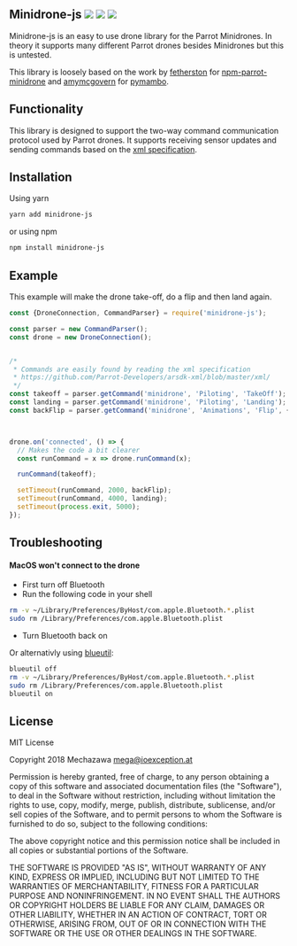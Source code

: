 Minidrone-js [![](https://badge.fury.io/js/minidrone-js.svg)](https://badge.fury.io/js/minidrone-js) [![](https://api.codeclimate.com/v1/badges/fc937ad532e4160ea2f0/maintainability)](https://codeclimate.com/github/Mechazawa/minidrone-js/maintainability) [![](https://travis-ci.org/Mechazawa/minidrone-js.svg?branch=master)](https://travis-ci.org/Mechazawa/minidrone-js)
---------------

Minidrone-js is an easy to use drone library for the Parrot 
Minidrones. In theory it supports many different Parrot drones 
besides Minidrones but this is untested. 

This library is loosely based on the work by [fetherston] for 
[npm-parrot-minidrone] and [amymcgovern] for [pymambo].

[amymcgovern]: https://github.com/amymcgovern
[pymambo]: https://github.com/amymcgovern/pymambo
[fetherston]: https://github.com/fetherston
[npm-parrot-minidrone]: https://github.com/fetherston/npm-parrot-minidrone

## Functionality
This library is designed to support the two-way command communication 
protocol used by Parrot drones. It supports receiving sensor updates 
and sending commands based on the [xml specification]. 

[xml specification]: https://github.com/Parrot-Developers/arsdk-xml/blob/master/xml/

## Installation

Using yarn

```bash
yarn add minidrone-js
```

or using npm

```bash
npm install minidrone-js
```

## Example

This example will make the drone take-off, do a flip and then land again.

```js
const {DroneConnection, CommandParser} = require('minidrone-js');

const parser = new CommandParser();
const drone = new DroneConnection();


/* 
 * Commands are easily found by reading the xml specification
 * https://github.com/Parrot-Developers/arsdk-xml/blob/master/xml/
 */
const takeoff = parser.getCommand('minidrone', 'Piloting', 'TakeOff');
const landing = parser.getCommand('minidrone', 'Piloting', 'Landing');
const backFlip = parser.getCommand('minidrone', 'Animations', 'Flip', {direction: 'back'});



drone.on('connected', () => {
  // Makes the code a bit clearer
  const runCommand = x => drone.runCommand(x);

  runCommand(takeoff);

  setTimeout(runCommand, 2000, backFlip);
  setTimeout(runCommand, 4000, landing);
  setTimeout(process.exit, 5000);
});
```

## Troubleshooting

#### MacOS won't connect to the drone
 - First turn off Bluetooth
 - Run the following code in your shell

```sh
rm -v ~/Library/Preferences/ByHost/com.apple.Bluetooth.*.plist
sudo rm /Library/Preferences/com.apple.Bluetooth.plist
```

 - Turn Bluetooth back on

 Or alternativly using [blueutil]:
 
 ```sh
blueutil off
rm -v ~/Library/Preferences/ByHost/com.apple.Bluetooth.*.plist
sudo rm /Library/Preferences/com.apple.Bluetooth.plist
blueutil on
 ```
 
 [blueutil]: http://www.frederikseiffert.de/blueutil/

## License

MIT License

Copyright 2018 Mechazawa <mega@ioexception.at>

Permission is hereby granted, free of charge, to any person obtaining a copy
of this software and associated documentation files (the "Software"), to deal
in the Software without restriction, including without limitation the rights
to use, copy, modify, merge, publish, distribute, sublicense, and/or sell
copies of the Software, and to permit persons to whom the Software is
furnished to do so, subject to the following conditions:

The above copyright notice and this permission notice shall be included in all
copies or substantial portions of the Software.

THE SOFTWARE IS PROVIDED "AS IS", WITHOUT WARRANTY OF ANY KIND, EXPRESS OR
IMPLIED, INCLUDING BUT NOT LIMITED TO THE WARRANTIES OF MERCHANTABILITY,
FITNESS FOR A PARTICULAR PURPOSE AND NONINFRINGEMENT. IN NO EVENT SHALL THE
AUTHORS OR COPYRIGHT HOLDERS BE LIABLE FOR ANY CLAIM, DAMAGES OR OTHER
LIABILITY, WHETHER IN AN ACTION OF CONTRACT, TORT OR OTHERWISE, ARISING FROM,
OUT OF OR IN CONNECTION WITH THE SOFTWARE OR THE USE OR OTHER DEALINGS IN THE
SOFTWARE.
